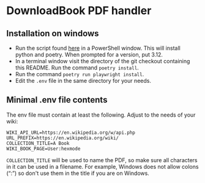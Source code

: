 # DownloadBook PDF handler #

## Installation on windows

- Run the script found [here](https://gist.githubusercontent.com/JamesDawson/4d90e7fcc535c582c617ed553feaf35d/raw/333e24e5dcec3e3c9b9331c8a7273d875cc7b761/setup-pyenv-poetry-windows.ps1) in a PowerShell window. This will install python and poetry.  When prompted for a version, put 3.12.
- In a terminal window visit the directory of the git checkout containing this README.  Run the command `poetry install`.
- Run the command `poetry run playwright install`.
- Edit the `.env` file in the same directory for your needs.

## Minimal .env file contents

The env file must contain at least the following. Adjust to the needs of your wiki:

```
WIKI_API_URL=https://en.wikipedia.org/w/api.php
URL_PREFIX=https://en.wikipedia.org/wiki/
COLLECTION_TITLE=A Book
WIKI_BOOK_PAGE=User:hexmode
```

`COLLECTION_TITLE` will be used to name the PDF, so make sure all characters in it can be used in a filename.  For example, Windows does not allow colons (“:”) so don't use them in the title if you are on Windows.
